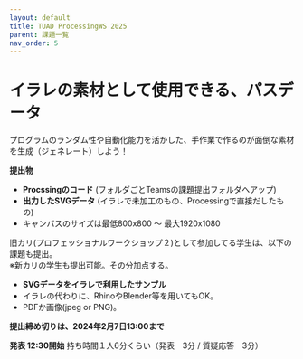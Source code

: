 ```yaml
---
layout: default
title: TUAD ProcessingWS 2025
parent: 課題一覧
nav_order: 5
---
```


# イラレの素材として使用できる、パスデータ

プログラムのランダム性や自動化能力を活かした、手作業で作るのが面倒な素材を生成（ジェネレート）しよう！

**提出物**

+ **Procssingのコード** (フォルダごとTeamsの課題提出フォルダへアップ)
+ **出力したSVGデータ** (イラレで未加工のもの、Processingで直接だしたもの)
+ キャンバスのサイズは最低800x800 ～ 最大1920x1080

旧カリ(プロフェッショナルワークショップ２)として参加してる学生は、以下の課題も提出。<br>
※新カリの学生も提出可能。その分加点する。
+ **SVGデータをイラレで利用したサンプル**
+ イラレの代わりに、RhinoやBlender等を用いてもOK。
+ PDFか画像(jpeg or PNG)。


**提出締め切りは、2024年2月7日13:00まで**

 **発表 12:30開始**
 持ち時間１人6分くらい（発表　3分 / 質疑応答　3分） 